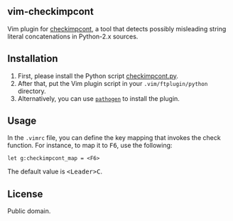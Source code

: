 ## vim-checkimpcont ##

Vim plugin for [checkimpcont][cic], a tool that detects possibly misleading
string literal concatenations in Python-2.x sources.


## Installation ##

1.  First, please install the Python script [checkimpcont.py][cic].
2.  After that, put the Vim plugin script in your `.vim/ftplugin/python`
    directory.
3.  Alternatively, you can use [`pathogen`][pathogen] to install the plugin.


## Usage ##

In the `.vimrc` file, you can define the key mapping that invokes the check
function.  For instance, to map it to <kbd>F6</kbd>, use the following:

```viml
let g:checkimpcont_map = <F6>
```

The default value is <kbd>&lt;Leader&gt;</kbd><kbd>C</kbd>.


## License ##

Public domain.


[cic]: https://github.com/congma/checkimpcont "checkimpcont"
[pathogen]: https://github.com/tpope/vim-pathogen "pathogen: a Vim runtimepath manager"
